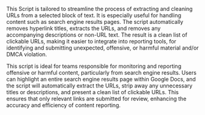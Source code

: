 This Script is tailored to streamline the process of extracting and cleaning URLs from a selected block of text. It is especially useful for handling content such as search engine results pages. The script automatically removes hyperlink titles, extracts the URLs, and removes any accompanying descriptions or non-URL text. The result is a clean list of clickable URLs, making it easier to integrate into reporting tools, for identifying and submitting unexpected, offensive, or harmful material and/or DMCA violation.

This script is ideal for teams responsible for monitoring and reporting offensive or harmful content, particularly from search engine results. Users can highlight an entire search engine results page within Google Docs, and the script will automatically extract the URLs, strip away any unnecessary titles or descriptions, and present a clean list of clickable URLs. This ensures that only relevant links are submitted for review, enhancing the accuracy and efficiency of content reporting.
